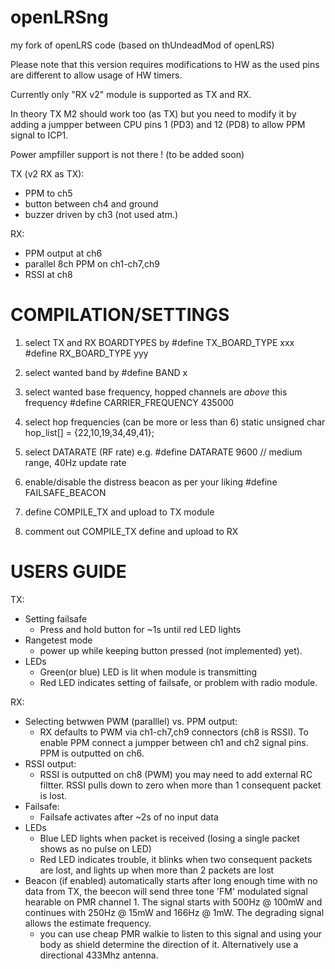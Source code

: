 openLRSng
=========

my fork of openLRS code (based on thUndeadMod of openLRS)

Please note that this version requires modifications to HW as the used pins 
are different to allow usage of HW timers.

Currently only "RX v2" module is supported as TX and RX.

In theory TX M2 should work too (as TX) but you need to modify it by adding 
a jumpper between CPU pins 1 (PD3) and 12 (PD8) to allow PPM signal to ICP1.

Power ampfiller support is not there ! (to be added soon)

TX (v2 RX as TX):
  - PPM to ch5
  - button between ch4 and ground
  - buzzer driven by ch3 (not used atm.)

RX:
  - PPM output at ch6
  - parallel 8ch PPM on ch1-ch7,ch9
  - RSSI at ch8

COMPILATION/SETTINGS
====================
1) select TX and RX BOARDTYPES by 
  #define TX_BOARD_TYPE xxx
  #define RX_BOARD_TYPE yyy

2) select wanted band by 
  #define BAND x

3) select wanted base frequency, hopped channels are _above_ this frequency
  #define CARRIER_FREQUENCY 435000

4) select hop frequencies (can be more or less than 6)
  static unsigned char hop_list[] = {22,10,19,34,49,41};

5) select DATARATE (RF rate) e.g. 
  #define DATARATE 9600 // medium range, 40Hz update rate

6) enable/disable the distress beacon as per your liking
  #define FAILSAFE_BEACON

7) define COMPILE_TX and upload to TX module

8) comment out COMPILE_TX define and upload to RX


USERS GUIDE
===========

TX:
  - Setting failsafe
    - Press and hold button for ~1s until red LED lights
  - Rangetest mode
    - power up while keeping button pressed (not implemented) yet).
  - LEDs
    - Green(or blue) LED is lit when module is transmitting
    - Red LED indicates setting of failsafe, or problem with radio module.

RX:
  - Selecting betwwen PWM (paralllel) vs. PPM output:
    - RX defaults to PWM via ch1-ch7,ch9 connectors (ch8 is RSSI). To enable PPM connect a jumpper between ch1 and ch2 signal pins. PPM is outputted on ch6.
  - RSSI output:
    - RSSI is outputted on ch8 (PWM) you may need to add external RC filtter. RSSI pulls down to zero when more than 1 consequent packet is lost.
  - Failsafe:
    - Failsafe activates after ~2s of no input data
  - LEDs
    - Blue LED lights when packet is received (losing a single packet shows as no pulse on LED)
    - Red LED indicates trouble, it blinks when two consequent packets are lost, and lights up when more than 2 packets are lost
  - Beacon (if enabled) automatically starts after long enough time with no data from TX, the beecon will send three tone 'FM' modulated signal hearable on PMR channel 1. The signal starts with 500Hz @ 100mW and continues with 250Hz @ 15mW and 166Hz @ 1mW. The degrading signal allows the estimate frequency.
    - you can use cheap PMR walkie to listen to this signal and using your body as shield determine the direction of it. Alternatively use a directional 433Mhz antenna.

